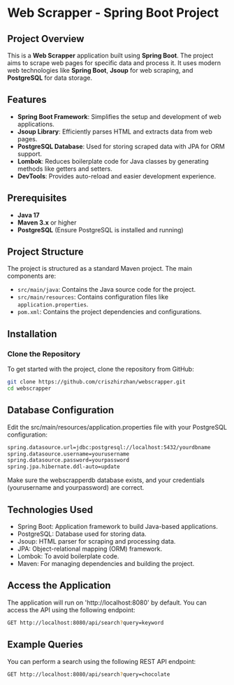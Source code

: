 # Web Scrapper - Spring Boot Project

## Project Overview
This is a **Web Scrapper** application built using **Spring Boot**. The project aims to scrape web pages for specific data and process it. It uses modern web technologies like **Spring Boot**, **Jsoup** for web scraping, and **PostgreSQL** for data storage.

## Features
- **Spring Boot Framework**: Simplifies the setup and development of web applications.
- **Jsoup Library**: Efficiently parses HTML and extracts data from web pages.
- **PostgreSQL Database**: Used for storing scraped data with JPA for ORM support.
- **Lombok**: Reduces boilerplate code for Java classes by generating methods like getters and setters.
- **DevTools**: Provides auto-reload and easier development experience.

## Prerequisites
- **Java 17**
- **Maven 3.x** or higher
- **PostgreSQL** (Ensure PostgreSQL is installed and running)

## Project Structure
The project is structured as a standard Maven project. The main components are:
- `src/main/java`: Contains the Java source code for the project.
- `src/main/resources`: Contains configuration files like `application.properties`.
- `pom.xml`: Contains the project dependencies and configurations.

## Installation

### Clone the Repository
To get started with the project, clone the repository from GitHub:
```bash
git clone https://github.com/criszhirzhan/webscrapper.git
cd webscrapper
```

## Database Configuration
Edit the src/main/resources/application.properties file with your PostgreSQL configuration:
```bash
spring.datasource.url=jdbc:postgresql://localhost:5432/yourdbname
spring.datasource.username=yourusername
spring.datasource.password=yourpassword
spring.jpa.hibernate.ddl-auto=update
```
Make sure the webscrapperdb database exists, and your credentials (yourusername and yourpassword) are correct.

## Technologies Used
- Spring Boot: Application framework to build Java-based applications.
- PostgreSQL: Database used for storing data.
- Jsoup: HTML parser for scraping and processing data.
- JPA: Object-relational mapping (ORM) framework.
- Lombok: To avoid boilerplate code.
- Maven: For managing dependencies and building the project.

## Access the Application
The application will run on 'http://localhost:8080' by default. You can access the API using the following endpoint:

```bash
GET http://localhost:8080/api/search?query=keyword
```

## Example Queries

You can perform a search using the following REST API endpoint:

```bash
GET http://localhost:8080/api/search?query=chocolate
```

